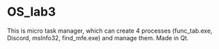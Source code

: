# OS_lab3
 This is micro task manager, which can create 4 processes (func_tab.exe, Discord, msInfo32, find_mfe.exe) and manage them. Made in Qt.
